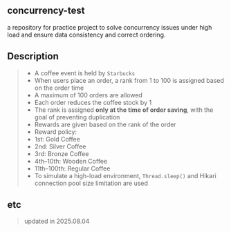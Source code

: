 ## concurrency-test
a repository for practice project to solve concurrency issues under high load and ensure data consistency and correct ordering.

## Description  
> - A coffee event is held by `Starbucks`  
> - When users place an order, a rank from 1 to 100 is assigned based on the order time  
> - A maximum of 100 orders are allowed  
> - Each order reduces the coffee stock by 1  
> - The rank is assigned **only at the time of order saving**, with the goal of preventing duplication  
> - Rewards are given based on the rank of the order  
> - Reward policy:  
  > - 1st: Gold Coffee  
  > - 2nd: Silver Coffee  
  > - 3rd: Bronze Coffee  
  > - 4th–10th: Wooden Coffee  
  > - 11th–100th: Regular Coffee  
> - To simulate a high-load environment, `Thread.sleep()` and Hikari connection pool size limitation are used

## etc  
> updated in 2025.08.04
